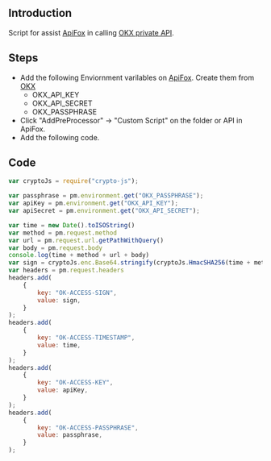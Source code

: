 ## Introduction
Script for assist [ApiFox](https://apifox.com/) in calling [OKX private API](https://www.okx.com/docs-v5/en/#overview-rest-authentication-making-requests).
## Steps
- Add the following Enviornment varilables on [ApiFox](https://apifox.com/). Create them from [OKX](https://www.okx.com/account/my-api)
  *  OKX_API_KEY
  *  OKX_API_SECRET
  *  OKX_PASSPHRASE
- Click "AddPreProcessor" -> "Custom Script" on the folder or API in ApiFox.
- Add the following code.
## Code
```javascript
var cryptoJs = require("crypto-js");

var passphrase = pm.environment.get("OKX_PASSPHRASE");
var apiKey = pm.environment.get("OKX_API_KEY");
var apiSecret = pm.environment.get("OKX_API_SECRET");

var time = new Date().toISOString()
var method = pm.request.method
var url = pm.request.url.getPathWithQuery()
var body = pm.request.body
console.log(time + method + url + body)
var sign = cryptoJs.enc.Base64.stringify(cryptoJs.HmacSHA256(time + method + url + body, apiSecret))
var headers = pm.request.headers
headers.add(
    {
        key: "OK-ACCESS-SIGN",
        value: sign,
    }
);
headers.add(
    {
        key: "OK-ACCESS-TIMESTAMP",
        value: time,
    }
);
headers.add(
    {
        key: "OK-ACCESS-KEY",
        value: apiKey,
    }
);
headers.add(
    {
        key: "OK-ACCESS-PASSPHRASE",
        value: passphrase,
    }
);

```
